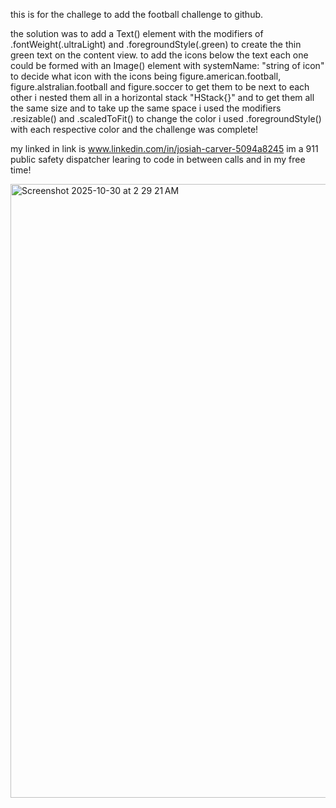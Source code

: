 this is for the challege to add the football challenge to github.

the solution was to add a Text() element with the modifiers of .fontWeight(.ultraLight) and .foregroundStyle(.green) to create the thin green text on the content view. to add the icons
below the text each one could be formed with an Image() element with systemName: "string of icon" to decide what icon with the icons being figure.american.football, figure.alstralian.football and figure.soccer
to get them to be next to each other i nested them all in a horizontal stack "HStack{}" and to get them all the same size and to take up the same space i used the modifiers .resizable() and .scaledToFit()
to change the color i used .foregroundStyle() with each respective color
and the challenge was complete!

my linked in link is www.linkedin.com/in/josiah-carver-5094a8245
im a 911 public safety dispatcher learing to code in between calls and in my free time!

<img width="1512" height="982" alt="Screenshot 2025-10-30 at 2 29 21 AM" src="https://github.com/user-attachments/assets/ac5365cc-c394-4272-84dd-346bf9edaa9f" />
